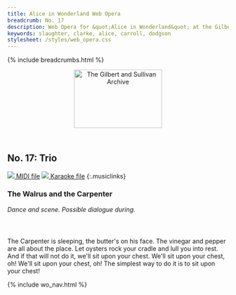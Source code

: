 ```yaml
---
title: Alice in Wonderland Web Opera
breadcrumb: No. 17
description: Web Opera for &quot;Alice in Wonderland&quot; at the Gilbert and Sullivan Archive
keywords: slaughter, clarke, alice, carroll, dodgson
stylesheet: /styles/web_opera.css
---
```


{% include breadcrumbs.html %}
<header>
    <a href="../../index.html"><img src="https://gsarchive.net/layout/images/logo3sm.jpg" alt="The Gilbert and Sullivan Archive" width="200" height="133" border="0"></a>
    <div class=titlecard style="background-color: #ffffcc; background-image: url(../graphics/title.gif)" title="Alice in Wonderland"></div>
</header>

## No. 17: Trio

[ ![](/layout/images/midi.gif) MIDI file](../alice/aiw17.mid)
[ ![](/layout/images/midi_karaoke.gif) Karaoke file](../alice/kar/aiw17.kar)
{:.musiclinks}

### The Walrus and the Carpenter

*Dance and scene. Possible dialogue during.*

#### &nbsp;
The Carpenter is sleeping,
the butter's on his face.
The vinegar and pepper
are all about the place.
Let oysters rock your cradle
and lull you into rest.
And if that will not do it,
we'll sit upon your chest.
We'll sit upon your chest, oh!
We'll sit upon your chest, oh!
The simplest way to do it
is to sit upon your chest!

{% include wo_nav.html %}

